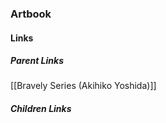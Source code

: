 ### Artbook
#### Links
##### Parent Links
[[Bravely Series (Akihiko Yoshida)]]
##### Children Links
